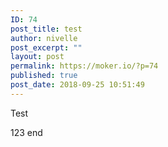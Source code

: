 ```yaml
---
ID: 74
post_title: test
author: nivelle
post_excerpt: ""
layout: post
permalink: https://moker.io/?p=74
published: true
post_date: 2018-09-25 10:51:49
---
```

Test
<!--more-->
123
end